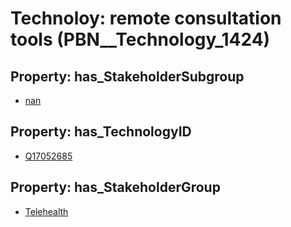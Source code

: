 # Technoloy: __remote consultation tools__ (PBN__Technology_1424)

## Property: has_StakeholderSubgroup

* [nan](PBN__TechSubgroup_7)

## Property: has_TechnologyID

* [Q17052685](Q17052685)

## Property: has_StakeholderGroup

* [Telehealth](PBN__TechGroup_3)

